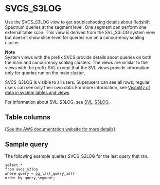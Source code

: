 # SVCS\_S3LOG<a name="r_SVCS_S3LOG"></a>

Use the SVCS\_S3LOG view to get troubleshooting details about Redshift Spectrum queries at the segment level\. One segment can perform one external table scan\. This view is derived from the SVL\_S3LOG system view but doesn't show slice\-level for queries run on a concurrency scaling cluster\. 

**Note**  
System views with the prefix SVCS provide details about queries on both the main and concurrency scaling clusters\. The views are similar to the views with the prefix SVL except that the SVL views provide information only for queries run on the main cluster\.

SVCS\_S3LOG is visible to all users\. Superusers can see all rows; regular users can see only their own data\. For more information, see [Visibility of data in system tables and views](c_visibility-of-data.md)\.

For information about SVL\_S3LOG, see [SVL\_S3LOG](r_SVL_S3LOG.md)\.

## Table columns<a name="r_SVCS_S3LOG-table-columns"></a>

[\[See the AWS documentation website for more details\]](http://docs.aws.amazon.com/redshift/latest/dg/r_SVCS_S3LOG.html)

## Sample query<a name="r_SVCS_S3LOG-sample-query"></a>

The following example queries SVCS\_S3LOG for the last query that ran\.

```
select * 
from svcs_s3log 
where query = pg_last_query_id() 
order by query,segment;
```